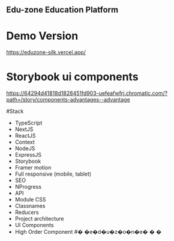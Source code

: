 ## Edu-zone Education Platform

# Demo Version
https://eduzone-silk.vercel.app/

# Storybook ui components
https://64294d41818d1828451fd903-uefeafwfrj.chromatic.com/?path=/story/components-advantages--advantage

#Stack

- TypeScript
- NextJS
- ReactJS
- Context
- NodeJS
- ExpressJS
- Storybook
- Framer motion
- Full responsive (mobile, tablet)
- SEO
- NProgress
- API
- Module CSS
- Classnames
- Reducers
- Project architecture
- UI Components
- High Order Component
#� �e�d�u�z�o�n�e�
�
�
